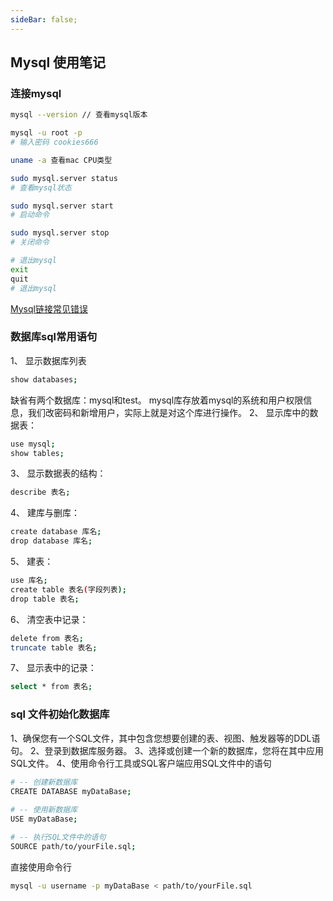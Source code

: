 ```yaml
---
sideBar: false;
---
```

## Mysql 使用笔记

### 连接mysql

``` bash
mysql --version // 查看mysql版本

mysql -u root -p
# 输入密码 cookies666

uname -a 查看mac CPU类型

sudo mysql.server status 
# 查看mysql状态

sudo mysql.server start 
# 启动命令

sudo mysql.server stop 
# 关闭命令

# 退出mysql 
exit
quit
# 退出mysql 
```

[Mysql链接常见错误](https://blog.csdn.net/m0_70556273/article/details/126490767) 

### 数据库sql常用语句
1、 显示数据库列表
``` bash
show databases;
```
缺省有两个数据库：mysql和test。 mysql库存放着mysql的系统和用户权限信息，我们改密码和新增用户，实际上就是对这个库进行操作。
2、 显示库中的数据表：
``` bash
use mysql;
show tables;
```
3、 显示数据表的结构：
``` bash
describe 表名;
```
4、 建库与删库：
``` bash
create database 库名;
drop database 库名;
```
5、 建表：
``` bash
use 库名;
create table 表名(字段列表);
drop table 表名;
```
6、 清空表中记录：
``` bash
delete from 表名;
truncate table 表名;
```
7、 显示表中的记录：
``` bash
select * from 表名;
```

### sql 文件初始化数据库
1、确保您有一个SQL文件，其中包含您想要创建的表、视图、触发器等的DDL语句。
2、登录到数据库服务器。
3、选择或创建一个新的数据库，您将在其中应用SQL文件。
4、使用命令行工具或SQL客户端应用SQL文件中的语句
``` bash
# -- 创建新数据库
CREATE DATABASE myDataBase;
 
# -- 使用新数据库
USE myDataBase;

# -- 执行SQL文件中的语句
SOURCE path/to/yourFile.sql;
```
直接使用命令行
``` bash
mysql -u username -p myDataBase < path/to/yourFile.sql
```
